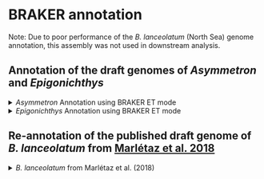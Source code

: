 # BRAKER annotation
Note: Due to poor performance of the *B. lanceolatum* (North Sea) genome annotation, this assembly was not used in downstream analysis.

## Annotation of the draft genomes of *Asymmetron* and *Epigonichthys*
<details>
  <summary><em>Asymmetron</em> Annotation using BRAKER ET mode</summary>
  
  ### Align RNA-seq reads using Hisat2
  
  1. Index the draft genome
  ```
  hisat2-build \
  ASY_3_scaf.fa \
  ASY_3_scaf
  ```
  Where `ASY_3_scaf.fa` is the scaffolded assembly (repeat-masked, haplotig-purged and polished).
  
  2. Map the RNA-seq reads
  ```
  hisat2 \
  -x ASY_3_scaf \
  -1 ../../RNA_preprocessing/ASY_RNA_R1_trimmed.fq.gz \
  -2 ../../RNA_preprocessing/ASY_RNA_R2_trimmed.fq.gz \
  -S input.sam
  ```
  Where `ASY_RNA_R1_trimmed.fq.gz` and `ASY_RNA_R2_trimmed.fq.gz` are the forward (R1) and reverse (R2) trimmed RNA-seq reads. For trimming protocol, see the [RNA-scaffolding step](https://github.com/eBGLab/Cephalochordate-Genomic-Assembly/blob/main/2.2Post-processing/RNA-scaffolding.md)
  
  3. Convert `.sam` to `.bam`
  ```
  samtools view -bS input.sam > input.bam
  ```
  4. Sort
  ```
  samtools sort -n -@ 4 -m 2G input.bam -o input.sorted.bam
  ```
  
  ### BRAKER ET mode (BRAKER v2.1.6)
  ```
  braker.pl \
  --species=ASY \
  --genome=ASY_3_scaf.fa \
  --bam=input.sorted.bam \
  --softmasking \
  --cores=20
  ```
  Where `input.sorted.bam` is the RNA-seq read alignment file and `ASY_3_scaf.fa` is the scaffolded assembly.
</details>

<details>
  <summary><em>Epigonichthys</em> Annotation using BRAKER ET mode</summary>
  
  ### Align RNA-seq reads using Hisat2
  
  1. Index the draft genome
  ```
  hisat2-build \
  EPI_2_scaf.fa \
  EPI_2_scaf
  ```
  Where `EPI_2_scaf.fa` is the scaffolded assembly (repeat-masked, haplotig-purged and polished).
  
  2. Map the RNA-seq reads
  ```
  hisat2 \
  -x EPI_2_scaf \
  -1 ../../RNA_preprocessing/EPI_RNA_R1_trimmed.fq.gz \
  -2 ../../RNA_preprocessing/EPI_RNA_R2_trimmed.fq.gz \
  -p 10 \
  -S input.sam
  ```
  Where `EPI_RNA_R1_trimmed.fq.gz` and `EPI_RNA_R2_trimmed.fq.gz` are the forward (R1) and reverse (R2) trimmed RNA-seq reads. For trimming protocol, see the [RNA-scaffolding step](https://github.com/eBGLab/Cephalochordate-Genomic-Assembly/blob/main/2.2Post-processing/RNA-scaffolding.md)
  
  3. Convert `.sam` to `.bam`
  ```
  samtools view -bS input.sam > input.bam
  ```
  4. Sort
  ```
  samtools sort -n -@ 4 -m 2G input.bam -o input.sorted.bam
  ```
  
  ### BRAKER ET mode (BRAKER v2.1.6)
  ```
  braker.pl \
  --species=EPI \
  --genome=EPI_2_scaf.fa \
  --bam=input.sorted.bam \
  --softmasking \
  --cores=20 \
  --useexisting
  --cores=20
  ```
  Where `input.sorted.bam` is the RNA-seq read alignment file and `EPI_2_scaf.fa` is the scaffolded assembly. I used `--useexisting` because the AUGUSTUS training parameter file `EPI` already exists from a previously failed run.
</details>

## Re-annotation of the published draft genome of *B. lanceolatum* from [Marlétaz et al. 2018](https://www.nature.com/articles/s41586-018-0734-6)

<details>
  <summary><em>B. lanceolatum</em> from Marlétaz et al. (2018)</summary>
  
  ### Align RNA-seq reads using Hisat2
  1. Remove white splaces in the fasta header
  ```
  sed 's, ,_,g'<Branchiostoma_lanceolatum.BraLan2.dna_sm.toplevel.fa >Blnc2018.fa
  ```
  Where `Branchiostoma_lanceolatum.BraLan2.dna_sm.toplevel.fa` is the downloaded draft genome.
  
  2. Index the draft genome
  ```
  hisat2-build \
  ../Blnc2018.fa \
  Blnc2018
  ```
  Where `Blnc2018.fa` is the published draft genome.
  
  3. Map the RNA-seq reads (adult + embryo)
  ```
  hisat2 \
  -x Blnc2018 \
  -1 ../../../Embryo_RNA_preprocessing/Blnc_all_RNA_R1_trimmed.fq \
  -2 ../../../Embryo_RNA_preprocessing/Blnc_all_RNA_R2_trimmed.fq \
  -p 10 \
  -S input.sam
  ```
  Where `Blnc_all_RNA_R1_trimmed.fq` and `Blnc_all_RNA_R2_trimmed.fq` are the forward (R1) and reverse (R2) trimmed RNA-seq reads from both adult and embryo. The embryo reads were trimmed using trimmomatic, i.e.
  ```
  trimmomatic PE \
  -threads 10 \
  -trimlog fastqc2.log \
  Blnc_EMBRYO_RNA_R1_raw.fastq \
  Blnc_EMBRYO_RNA_R2_raw.fastq \
  Blnc_EMBRYO_RNA_R1_trim_2.fq.gz \
  Blnc_EMBRYO_RNA_R1_unpaired_2.fq.gz \
  Blnc_EMBRYO_RNA_R2_trim_2.fq.gz \
  Blnc_EMBRYO_RNA_R2_unpaired_2.fq.gz \
  ILLUMINACLIP:adapter.fa:4:30:10 \
  SLIDINGWINDOW:4:15 \
  MINLEN:36 \
  LEADING:3 \
  TRAILING:3
  ```
  The output was unzipped, i.e.
  ```
  gunzip -c Blnc_EMBRYO_RNA_R1_trim_2.fq.gz >Blnc_EMBRYO_RNA_R1_trim_2.fq
  ```
  ```
  gunzip -c Blnc_EMBRYO_RNA_R2_trim_2.fq.gz >Blnc_EMBRYO_RNA_R2_trim_2.fq
  ```
  ...and concatenated with the adult reads.
  ```
  cat Blnc_EMBRYO_RNA_R1_trim_2.fq Blnc_ADULT_RNA_R1_trim.fq > Blnc_all_RNA_R1_trimmed.fq
  ```
  ```
  cat Blnc_EMBRYO_RNA_R2_trim_2.fq Blnc_ADULT_RNA_R2_trim.fq > Blnc_all_RNA_R2_trimmed.fq
  ```
  Where `Blnc_ADULT_RNA_R1_trim.fq` and `Blnc_ADULT_RNA_R2_trim.fq` are the adult reads.
  
  4. Convert `.sam` to `.bam`
  ```
  samtools view -bS input.sam > input.bam
  ```
  5. Sort
  ```
  samtools sort -n -@ 4 -m 2G input.bam -o input.sorted.bam
  ```
  
  ### BRAKER ET mode (BRAKER v2.1.6)

  
  ```
  braker.pl \
  --species=Blnc2018_ET_adult_embryo_3 \
  --genome=../Blnc2018.fa \
  --bam=input.sorted.bam \
  --softmasking \
  --cores=20
  ```
  Where `input.sorted.bam` is the RNA-seq read alignment file and `Blnc2018.fa` is the scaffolded assembly.
</details>
